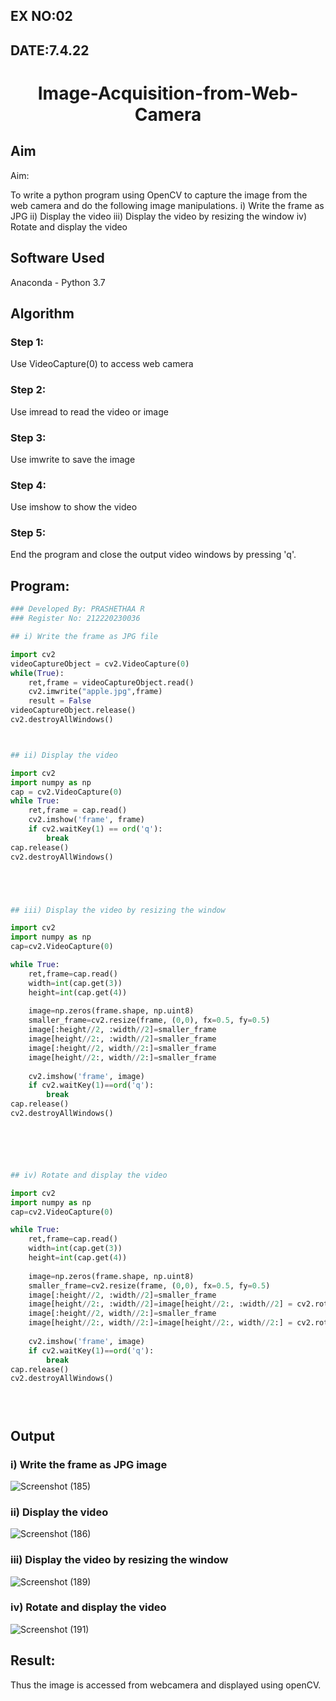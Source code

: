 ## EX NO:02
## DATE:7.4.22
# <p align="center">Image-Acquisition-from-Web-Camera
## Aim
 
Aim:
 
To write a python program using OpenCV to capture the image from the web camera and do the following image manipulations.
i) Write the frame as JPG 
ii) Display the video 
iii) Display the video by resizing the window
iv) Rotate and display the video

## Software Used
Anaconda - Python 3.7
## Algorithm
### Step 1:
Use VideoCapture(0) to access web camera

### Step 2:
Use imread to read the video or image

### Step 3:
Use imwrite to save the image

### Step 4:
Use imshow to show the video

### Step 5:
End the program and close the output video windows by pressing 'q'.

## Program:
``` Python
### Developed By: PRASHETHAA R
### Register No: 212220230036

## i) Write the frame as JPG file

import cv2
videoCaptureObject = cv2.VideoCapture(0)
while(True):
    ret,frame = videoCaptureObject.read()
    cv2.imwrite("apple.jpg",frame)
    result = False
videoCaptureObject.release()
cv2.destroyAllWindows()



## ii) Display the video

import cv2
import numpy as np
cap = cv2.VideoCapture(0)
while True:
    ret,frame = cap.read()
    cv2.imshow('frame', frame)
    if cv2.waitKey(1) == ord('q'): 
        break
cap.release()
cv2.destroyAllWindows()





## iii) Display the video by resizing the window

import cv2
import numpy as np
cap=cv2.VideoCapture(0)

while True:
    ret,frame=cap.read()
    width=int(cap.get(3))
    height=int(cap.get(4))
    
    image=np.zeros(frame.shape, np.uint8)
    smaller_frame=cv2.resize(frame, (0,0), fx=0.5, fy=0.5)
    image[:height//2, :width//2]=smaller_frame
    image[height//2:, :width//2]=smaller_frame
    image[:height//2, width//2:]=smaller_frame
    image[height//2:, width//2:]=smaller_frame
    
    cv2.imshow('frame', image)
    if cv2.waitKey(1)==ord('q'):
        break
cap.release()
cv2.destroyAllWindows()






## iv) Rotate and display the video

import cv2
import numpy as np
cap=cv2.VideoCapture(0)

while True:
    ret,frame=cap.read()
    width=int(cap.get(3))
    height=int(cap.get(4))
    
    image=np.zeros(frame.shape, np.uint8)
    smaller_frame=cv2.resize(frame, (0,0), fx=0.5, fy=0.5)
    image[:height//2, :width//2]=smaller_frame
    image[height//2:, :width//2]=image[height//2:, :width//2] = cv2.rotate(smaller_frame,cv2.cv2.ROTATE_180)
    image[:height//2, width//2:]=smaller_frame
    image[height//2:, width//2:]=image[height//2:, width//2:] = cv2.rotate(smaller_frame,cv2.cv2.ROTATE_180)
    
    cv2.imshow('frame', image)
    if cv2.waitKey(1)==ord('q'):
        break
cap.release()
cv2.destroyAllWindows()





```
## Output

### i) Write the frame as JPG image

![Screenshot (185)](https://user-images.githubusercontent.com/75234942/162216474-75749115-67dc-4f34-8072-7f44db583173.png)


### ii) Display the video

![Screenshot (186)](https://user-images.githubusercontent.com/75234942/162216665-9f2c534e-6918-48bb-b551-ec37c885e26f.png)


### iii) Display the video by resizing the window

![Screenshot (189)](https://user-images.githubusercontent.com/75234942/162216681-b5deef8c-4ad7-4cc8-9084-1342dc8e90d9.png)


### iv) Rotate and display the video

![Screenshot (191)](https://user-images.githubusercontent.com/75234942/162216691-0c88c3fc-66e3-4135-8024-6a35f71eb1a4.png)





## Result:
Thus the image is accessed from webcamera and displayed using openCV.
